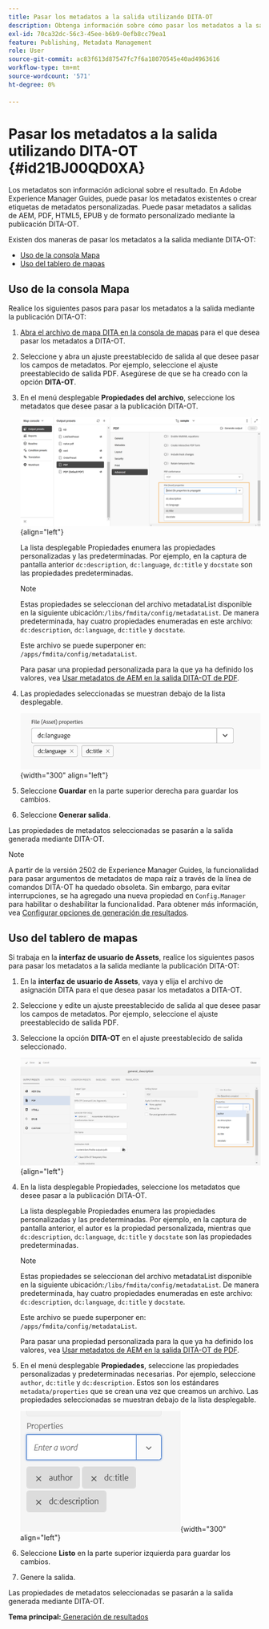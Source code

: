 ```yaml
---
title: Pasar los metadatos a la salida utilizando DITA-OT
description: Obtenga información sobre cómo pasar los metadatos a la salida mediante la publicación DITA-OT en AEM Guides.
exl-id: 70ca32dc-56c3-45ee-b6b9-0efb8cc79ea1
feature: Publishing, Metadata Management
role: User
source-git-commit: ac83f613d87547fc7f6a18070545e40ad4963616
workflow-type: tm+mt
source-wordcount: '571'
ht-degree: 0%

---
```


# Pasar los metadatos a la salida utilizando DITA-OT {#id21BJ00QD0XA}

Los metadatos son información adicional sobre el resultado. En Adobe Experience Manager Guides, puede pasar los metadatos existentes o crear etiquetas de metadatos personalizadas. Puede pasar metadatos a salidas de AEM, PDF, HTML5, EPUB y de formato personalizado mediante la publicación DITA-OT.

Existen dos maneras de pasar los metadatos a la salida mediante DITA-OT:

- [Uso de la consola Mapa](#using-map-console)
- [Uso del tablero de mapas](#using-map-dashboard)

## Uso de la consola Mapa

Realice los siguientes pasos para pasar los metadatos a la salida mediante la publicación DITA-OT:

1. [Abra el archivo de mapa DITA en la consola de mapas](./open-files-map-console.md) para el que desea pasar los metadatos a DITA-OT.
1. Seleccione y abra un ajuste preestablecido de salida al que desee pasar los campos de metadatos. Por ejemplo, seleccione el ajuste preestablecido de salida PDF. Asegúrese de que se ha creado con la opción **DITA-OT**.
1. En el menú desplegable **Propiedades del archivo**, seleccione los metadatos que desee pasar a la publicación DITA-OT.

   ![](images/custom-metadata-output-preset-new.png){align="left"}

   La lista desplegable Propiedades enumera las propiedades personalizadas y las predeterminadas. Por ejemplo, en la captura de pantalla anterior `dc:description`, `dc:language`, `dc:title` y `docstate` son las propiedades predeterminadas.

   >[!NOTE]
   >
   > Estas propiedades se seleccionan del archivo metadataList disponible en la siguiente ubicación:`/libs/fmdita/config/metadataList`. De manera predeterminada, hay cuatro propiedades enumeradas en este archivo: `dc:description`, `dc:language`, `dc:title` y `docstate`.

   Este archivo se puede superponer en: `/apps/fmdita/config/metadataList`.

   Para pasar una propiedad personalizada para la que ya ha definido los valores, vea [Usar metadatos de AEM en la salida DITA-OT de PDF](https://experienceleaguecommunities.adobe.com/t5/xml-documentation-discussions/use-aem-metadata-in-dita-ot-pdf-output/td-p/411880).

1. Las propiedades seleccionadas se muestran debajo de la lista desplegable.

   ![](images/metadata-added-dropdown.png){width="300" align="left"}

1. Seleccione **Guardar** en la parte superior derecha para guardar los cambios.
1. Seleccione **Generar salida**.

Las propiedades de metadatos seleccionadas se pasarán a la salida generada mediante DITA-OT.

>[!NOTE]
>
> A partir de la versión 2502 de Experience Manager Guides, la funcionalidad para pasar argumentos de metadatos de mapa raíz a través de la línea de comandos DITA-OT ha quedado obsoleta. Sin embargo, para evitar interrupciones, se ha agregado una nueva propiedad en `Config.Manager` para habilitar o deshabilitar la funcionalidad.  Para obtener más información, vea [Configurar opciones de generación de resultados](../cs-install-guide/conf-output-generation.md#configure-the-dita-ot-command-line-arguement-field-on-the-dita-map-dashboard).

## Uso del tablero de mapas

Si trabaja en la **interfaz de usuario de Assets**, realice los siguientes pasos para pasar los metadatos a la salida mediante la publicación DITA-OT:

1. En la **interfaz de usuario de Assets**, vaya y elija el archivo de asignación DITA para el que desea pasar los metadatos a DITA-OT.
1. Seleccione y edite un ajuste preestablecido de salida al que desee pasar los campos de metadatos. Por ejemplo, seleccione el ajuste preestablecido de salida PDF.
1. Seleccione la opción **DITA-OT** en el ajuste preestablecido de salida seleccionado.

   ![](images/custom-meta-data-output-preset.png){align="left"}

1. En la lista desplegable Propiedades, seleccione los metadatos que desee pasar a la publicación DITA-OT.

   La lista desplegable Propiedades enumera las propiedades personalizadas y las predeterminadas. Por ejemplo, en la captura de pantalla anterior, el autor es la propiedad personalizada, mientras que `dc:description`, `dc:language`, `dc:title` y `docstate` son las propiedades predeterminadas.

   >[!NOTE]
   >
   > Estas propiedades se seleccionan del archivo metadataList disponible en la siguiente ubicación:`/libs/fmdita/config/metadataList`. De manera predeterminada, hay cuatro propiedades enumeradas en este archivo: `dc:description`, `dc:language`, `dc:title` y `docstate`.

   Este archivo se puede superponer en: `/apps/fmdita/config/metadataList`.

   Para pasar una propiedad personalizada para la que ya ha definido los valores, vea [Usar metadatos de AEM en la salida DITA-OT de PDF](https://experienceleaguecommunities.adobe.com/t5/xml-documentation-discussions/use-aem-metadata-in-dita-ot-pdf-output/td-p/411880).

1. En el menú desplegable **Propiedades**, seleccione las propiedades personalizadas y predeterminadas necesarias. Por ejemplo, seleccione `author`, `dc:title` y `dc:description`. Estos son los estándares `metadata/properties` que se crean una vez que creamos un archivo. Las propiedades seleccionadas se muestran debajo de la lista desplegable.

   ![](images/selected-metadata-properties.png){width="300" align="left"}

1. Seleccione **Listo** en la parte superior izquierda para guardar los cambios.
1. Genere la salida.

Las propiedades de metadatos seleccionadas se pasarán a la salida generada mediante DITA-OT.



**Tema principal:**[ Generación de resultados](generate-output.md)
